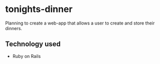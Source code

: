 # tonights-dinner

Planning to create a web-app that allows a user to create and store their dinners.

## Technology used
- Ruby on Rails